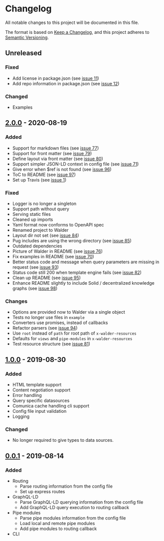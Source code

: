 # Changelog
All notable changes to this project will be documented in this file.

The format is based on [Keep a Changelog](https://keepachangelog.com/en/1.0.0/),
and this project adheres to [Semantic Versioning](https://semver.org/spec/v2.0.0.html).

## Unreleased

### Fixed
- Add license in package.json  (see [issue 11](https://github.com/KNowledgeOnWebScale/walder/issues/11))
- Add repo information in package.json  (see [issue 12](https://github.com/KNowledgeOnWebScale/walder/issues/12))

### Changed
- Examples

## [2.0.0] - 2020-08-19

### Added
- Support for markdown files (see [issue 77](https://gitlab.ilabt.imec.be/KNoWS/walder/issues/77))
- Support for front matter (see [issue 79](https://gitlab.ilabt.imec.be/KNoWS/walder/issues/79))
- Define layout via front matter (see [issue 80](https://gitlab.ilabt.imec.be/KNoWS/walder/issues/80))
- Support simpler JSON-LD context in config file (see [issue 71](https://gitlab.ilabt.imec.be/KNoWS/walder/-/issues/71))
- Give error when $ref is not found (see [issue 96](https://gitlab.ilabt.imec.be/KNoWS/walder/-/issues/96))
- ToC to README (see [issue 97](https://gitlab.ilabt.imec.be/KNoWS/walder/-/issues/97))
- Set up Travis (see [issue 1](https://github.com/KNowledgeOnWebScale/walder/issues/1))

### Fixed
- Logger is no longer a singleton
- Support path without query
- Serving static files
- Cleaned up imports
- Yaml format now conforms to OpenAPI spec
- Renamed project to Walder
- Layout dir not set (see [issue 84](https://gitlab.ilabt.imec.be/KNoWS/walder/issues/84))
- Pug includes are using the wrong directory (see [issue 85](https://gitlab.ilabt.imec.be/KNoWS/walder/issues/85))
- Outdated dependencies
- Picture of Walder in README (see [issue 76](https://gitlab.ilabt.imec.be/KNoWS/walder/-/issues/76))
- Fix examples in README (see [issue 70](https://gitlab.ilabt.imec.be/KNoWS/walder/-/issues/70))
- Better status code and message when query parameters are missing in request (see [issue 93](https://gitlab.ilabt.imec.be/KNoWS/walder/-/issues/93))
- Status code still 200 when template engine fails (see [issue 82](https://gitlab.ilabt.imec.be/KNoWS/walder/-/issues/82))
- Clean up README (see [issue 95](https://gitlab.ilabt.imec.be/KNoWS/walder/-/issues/95))
- Enhance README slightly to include Solid / decentralized knowledge graphs (see [issue 98](https://gitlab.ilabt.imec.be/KNoWS/walder/-/issues/98))

### Changes
- Options are provided now to Walder via a single object
- Tests no longer use files in `example`
- Converters use promises, instead of callbacks
- Refactor parsers (see [issue 94](https://gitlab.ilabt.imec.be/KNoWS/walder/-/issues/94))
- Use `root` instead of `path` for root path of `x-walder-resources`
- Defaults for `views` and `pipe-modules` in `x-walder-resources`
- Test resource structure (see [issue 81](https://gitlab.ilabt.imec.be/KNoWS/walder/-/issues/81))

## [1.0.0] - 2019-08-30
### Added
- HTML template support
- Content negotiation support
- Error handling
- Query specific datasources
- Comunica cache handling cli support
- Config file input validation
- Logging

### Changed
- No longer required to give types to data sources.

## [0.0.1] - 2019-08-14
### Added
- Routing
    - Parse routing information from the config file
    - Set up express routes
- GraphQL-LD
    - Parse GraphQL-LD querying information from the config file
    - Add GraphQL-LD query execution to routing callback
- Pipe modules
    - Parse pipe modules information from the config file
    - Load local and remote pipe modules
    - Add pipe modules to routing callback
- CLI

[2.0.0]: https://github.com/KNowledgeOnWebScale/walder/releases/tag/v2.0.0
[1.0.0]: https://gitlab.ilabt.imec.be/KNoWS/walder/compare/v0.0.1...v1.0.0
[0.0.1]: https://gitlab.ilabt.imec.be/KNoWS/walder/-/tags/v0.0.1
